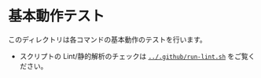 # 基本動作テスト

このディレクトリは各コマンドの基本動作のテストを行います。

- スクリプトの Lint/静的解析のチェックは [`../.github/run-lint.sh`](../.github/run-lint.sh) をご覧ください。

